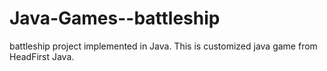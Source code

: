 # Java-Games--battleship
battleship project implemented in Java.
This is customized java game from HeadFirst Java. 
